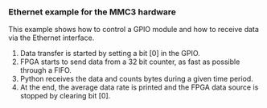 ### Ethernet example for the MMC3 hardware

This example shows how to control a GPIO module and how to receive data via the Ethernet interface.

1. Data transfer is started by setting a bit [0] in the GPIO.
2. FPGA starts to send data from a 32 bit counter, as fast as possible through a FIFO.
3. Python receives the data and counts bytes during a given time period.
4. At the end, the average data rate is printed and the FPGA data source is stopped by clearing bit [0].
